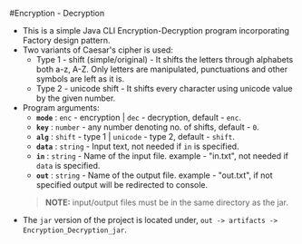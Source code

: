 #Encryption - Decryption

* This is a simple Java CLI Encryption-Decryption program incorporating Factory design pattern.
* Two variants of Caesar's cipher is used:  
    * Type 1 - shift (simple/original) - It shifts the letters through alphabets both a-z, A-Z. Only letters are manipulated, punctuations and other symbols are left as it is.
    * Type 2 - unicode shift - It shifts every character using unicode value by the given number.
* Program arguments:
    * **`mode`** : `enc` - encryption | `dec` - decryption, default - `enc`.
    * **`key`** : `number` - any number denoting no. of shifts, default - `0`.
    * **`alg`** : `shift` - type 1 | `unicode` - type 2, default - `shift`.
    * **`data`** : `string` - Input text, not needed if `in` is specified.
    * **`in`** : `string` - Name of the input file. example - "in.txt", not needed if `data` is specified.
    * **`out`** : `string` - Name of the output file. example - "out.txt", if not specified output will be redirected to console.
    > **NOTE:** input/output files must be in the same directory as the jar. 
* The `jar` version of the project is located under, `out -> artifacts -> Encryption_Decryption_jar`. 